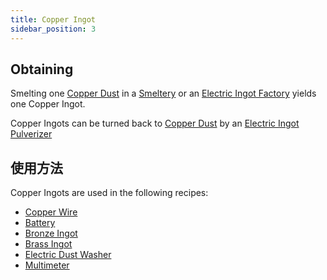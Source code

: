 ```yaml
---
title: Copper Ingot
sidebar_position: 3
---
```


## Obtaining

Smelting one [Copper Dust](Copper-Dust) in a [Smeltery](Smeltery) or an [Electric Ingot Factory](Electric-Ingot-Factory) yields one Copper Ingot.

Copper Ingots can be turned back to [Copper Dust](Copper-Dust) by an [Electric Ingot Pulverizer](Electric-Ingot-Pulverizer)

## 使用方法

Copper Ingots are used in the following recipes:

* [Copper Wire](Copper-Wire)
* [Battery](Battery)
* [Bronze Ingot](Bronze-Ingot)
* [Brass Ingot](Brass-Ingot)
* [Electric Dust Washer](Electric-Dust-Washer)
* [Multimeter](Technical-Gadgets#multimeter)
